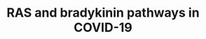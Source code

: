 ---
annotations:
- type: Cell Type Ontology
  value: vascular associated smooth muscle cell
- type: Disease Ontology
  value: COVID-19
- type: Pathway Ontology
  value: disease pathway
authors:
- Khanspers
- Egonw
- Fehrhart
- Marvin M2
- Penny
- Eweitz
communities:
- COVID19
description: 'This pathway describes imbalances in RAS and Bradykinin pathways in
  COVID-19.  The expression of several genes in this pathway is affected in by SARS-CoV-2:   *
  SERPING1 is downregulated, which cancels the suppression of F12 of the intrinsic
  coagulation cascade, resulting in the production of bradykinin from kallikrein and
  KNG. * ACE is downregulated, which increases bradykinin levels. * ACE2 is upregulated,
  ACE is downregulated, which causes an increase in Angiotensin 1-9 and sensitization
  of bradykinin receptors. * NFkappaB is suppressed by SARS-Cov-2, decreasing its
  binding to the ACE promoter and subsequent transcription.  The result of a hyperactive
  bradykinin system is vasodilation to the point of vascular leakage and infiltration
  of inflammatory cells.  The pathway is based on figure 2A from [https://www.ncbi.nlm.nih.gov/pmc/articles/PMC7410499/
  Garvin et al.]'
last-edited: 2021-10-29
organisms:
- Homo sapiens
redirect_from:
- /index.php/Pathway:WP4969
- /instance/WP4969
schema-jsonld:
- '@context': https://schema.org/
  '@id': https://wikipathways.github.io/pathways/WP4969.html
  '@type': Dataset
  creator:
    '@type': Organization
    name: WikiPathways
  description: 'This pathway describes imbalances in RAS and Bradykinin pathways in
    COVID-19.  The expression of several genes in this pathway is affected in by SARS-CoV-2:   *
    SERPING1 is downregulated, which cancels the suppression of F12 of the intrinsic
    coagulation cascade, resulting in the production of bradykinin from kallikrein
    and KNG. * ACE is downregulated, which increases bradykinin levels. * ACE2 is
    upregulated, ACE is downregulated, which causes an increase in Angiotensin 1-9
    and sensitization of bradykinin receptors. * NFkappaB is suppressed by SARS-Cov-2,
    decreasing its binding to the ACE promoter and subsequent transcription.  The
    result of a hyperactive bradykinin system is vasodilation to the point of vascular
    leakage and infiltration of inflammatory cells.  The pathway is based on figure
    2A from [https://www.ncbi.nlm.nih.gov/pmc/articles/PMC7410499/ Garvin et al.]'
  keywords:
  - Prostaglandin E2
  - Angiotensin II
  - nitric oxide
  - NOS3
  - Kallikrein-Kinin
  - ACE
  - System
  - Bradykinin
  - CYP3A4
  - CPN1
  - KLKB1
  - PRKG1
  - Angiotensin I
  - Guanylate cyclase
  - Prostaglandin I2
  - BDKRB1
  - Ca++
  - F12
  - SERPING1
  - Guanosine triphosphate
  - bradykinin, des-arg(9)
  - Degradation
  - AGTR2
  - Ang 1-9
  - Cyclic guanosine monophosphate
  - Aldosterone
  - Vitamin D3
  - Relaxation
  - VDR
  - 'Arachidonic '
  - SERPINE1
  - KNG1
  - Ang 1-7
  - KLK1
  - RHOA
  - 20-HETE
  - acid
  - BDKRB2
  - AGT
  - IL1B
  - ROCK1
  - CYP24A1
  - NOS1
  - TNF
  - L-arginine
  - Complement and
  - NFKB1
  - REN
  - Coagulation Cascades
  - MLCP
  - IL1A
  - ACE2
  - AGTR1
  - MAPK1
  license: CC0
  name: RAS and bradykinin pathways in COVID-19
seo: CreativeWork
title: RAS and bradykinin pathways in COVID-19
wpid: WP4969
---
